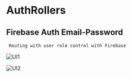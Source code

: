 # AuthRollers

## Firebase Auth Email-Password
     Routing with user role control with Firebase
   
![UI1](https://user-images.githubusercontent.com/45879059/220424891-5f5747fd-b779-4535-bb3c-37e2cbf03d4d.png)


![UI2](https://user-images.githubusercontent.com/45879059/220424913-af2f84b0-49de-4e71-96fd-56c98f2586d5.png)
